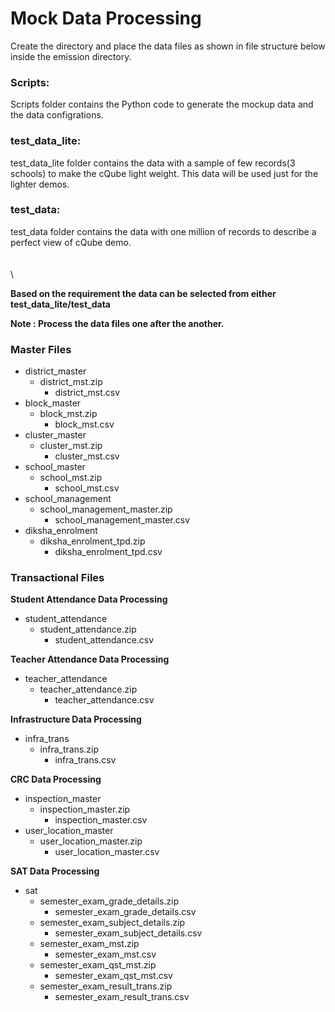 # Mock Data Processing

Create the directory and place the data files as shown in file structure below inside the emission directory.

### Scripts:

Scripts folder contains the Python code to generate the mockup data and the data configrations.

### test\_data\_lite:

test\_data\_lite folder contains the data with a sample of few records(3 schools) to make the cQube light weight. This data will be used just for the lighter demos.

### test\_data:

test\_data folder contains the data with one million of records to describe a perfect view of cQube demo.\
\
\
\


**Based on the requirement the data can be selected from either test\_data\_lite/test\_data**

**Note : Process the data files one after the another.**

### Master Files

* district\_master
  * district\_mst.zip
    * district\_mst.csv
* block\_master
  * block\_mst.zip
    * block\_mst.csv
* cluster\_master
  * cluster\_mst.zip
    * cluster\_mst.csv
* school\_master
  * school\_mst.zip
    * school\_mst.csv
* school\_management
  * school\_management\_master.zip
    * school\_management\_master.csv
* diksha\_enrolment
  * diksha\_enrolment\_tpd.zip
    * diksha\_enrolment\_tpd.csv

### Transactional Files

**Student Attendance Data Processing**

* student\_attendance
  * student\_attendance.zip
    * student\_attendance.csv

**Teacher Attendance Data Processing**

* teacher\_attendance
  * teacher\_attendance.zip
    * teacher\_attendance.csv

**Infrastructure Data Processing**

* infra\_trans
  * infra\_trans.zip
    * infra\_trans.csv

**CRC Data Processing**

* inspection\_master
  * inspection\_master.zip
    * inspection\_master.csv
* user\_location\_master
  * user\_location\_master.zip
    * user\_location\_master.csv

**SAT Data Processing**

* sat
  * semester\_exam\_grade\_details.zip
    * semester\_exam\_grade\_details.csv
  * semester\_exam\_subject\_details.zip
    * semester\_exam\_subject\_details.csv
  * semester\_exam\_mst.zip
    * semester\_exam\_mst.csv
  * semester\_exam\_qst\_mst.zip
    * semester\_exam\_qst\_mst.csv
  * semester\_exam\_result\_trans.zip
    * semester\_exam\_result\_trans.csv

